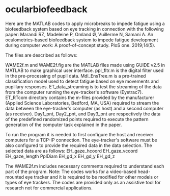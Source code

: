 # ocularbiofeedback
Here are the MATLAB codes to apply microbreaks to impede fatigue using a biofeedback system based on eye tracking in connection with the following paper:
Marandi RZ, Madeleine P, Omland Ø, Vuillerme N, Samani A. An oculometrics-based biofeedback system to impede fatigue development during computer work: A proof-of-concept study. PloS one. 2019;14(5).

The files are described as follows:

WAME2f.m and WAME2f.fig are the MATLAB files made using GUIDE v2.5 in MATLAB to make graphical user interface.
ppl_fltr.m is the digital filter used in the pre-processing of pupil data.
Mdl_EnsTree.m is a pre-trained classification model used to detect fatigue based on eye movements and pupillary responses.
ET_data_streaming is to test the streaming of the data from the computer running the eye-tracker's software (Eyetrac7).
ET_RTcom directory contains the m-files provided by the manufacturer (Applied Science Laboratories, Bedford, MA, USA) required to stream the data between the eye-tracker's computer (as host) and a second computer (as receiver). 
Day1_pnt, Day2_pnt, and Day3_pnt are respectively the data of the predefined randomized points required to execute the pattern generation of the computer task explained in the paper.

To run the program it is needed to first configure the host and receiver computers for a TCP-IP connection. The eye-tracker's software must be also configured to provide the required data in the data selection.
The selected data are as follows:
    EH_gaze_hcoord
    EH_gaze_vcoord
    EH_gaze_length
    PplDiam
    EH_gd_x
    EH_gd_y
    EH_gd_z

The WAME2f.m includes necessary comments required to understand each part of the program.
Note: The codes works for a video-based head-mounted eye tracker and it is required to be modified for other models or types of eye trackers.
The codes are provided only as an assistive tool for research not for commercial applications.
 
